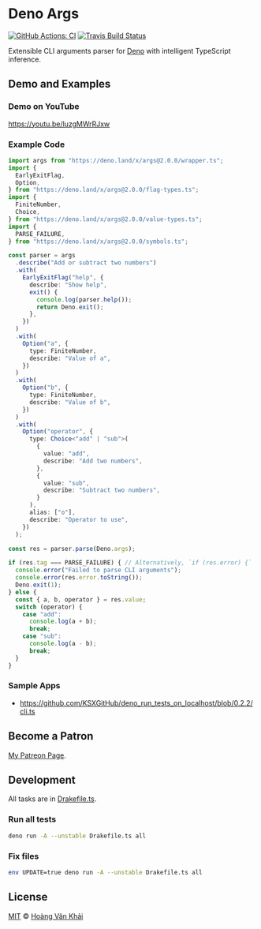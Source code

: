 # Deno Args

[![GitHub Actions: CI](https://github.com/KSXGitHub/deno-args/workflows/CI/badge.svg)](https://github.com/KSXGitHub/deno-args/actions?query=workflow%3ACI)
[![Travis Build Status](https://travis-ci.org/KSXGitHub/deno-args.svg?branch=master)](https://travis-ci.org/KSXGitHub/deno-args)

Extensible CLI arguments parser for [Deno](https://deno.land) with intelligent TypeScript inference.

## Demo and Examples

### Demo on YouTube

https://youtu.be/luzgMWrRJxw

### Example Code

```typescript
import args from "https://deno.land/x/args@2.0.0/wrapper.ts";
import {
  EarlyExitFlag,
  Option,
} from "https://deno.land/x/args@2.0.0/flag-types.ts";
import {
  FiniteNumber,
  Choice,
} from "https://deno.land/x/args@2.0.0/value-types.ts";
import {
  PARSE_FAILURE,
} from "https://deno.land/x/args@2.0.0/symbols.ts";

const parser = args
  .describe("Add or subtract two numbers")
  .with(
    EarlyExitFlag("help", {
      describe: "Show help",
      exit() {
        console.log(parser.help());
        return Deno.exit();
      },
    })
  )
  .with(
    Option("a", {
      type: FiniteNumber,
      describe: "Value of a",
    })
  )
  .with(
    Option("b", {
      type: FiniteNumber,
      describe: "Value of b",
    })
  )
  .with(
    Option("operator", {
      type: Choice<"add" | "sub">(
        {
          value: "add",
          describe: "Add two numbers",
        },
        {
          value: "sub",
          describe: "Subtract two numbers",
        }
      ),
      alias: ["o"],
      describe: "Operator to use",
    })
  );

const res = parser.parse(Deno.args);

if (res.tag === PARSE_FAILURE) { // Alternatively, `if (res.error) {`
  console.error("Failed to parse CLI arguments");
  console.error(res.error.toString());
  Deno.exit(1);
} else {
  const { a, b, operator } = res.value;
  switch (operator) {
    case "add":
      console.log(a + b);
      break;
    case "sub":
      console.log(a - b);
      break;
  }
}
```

### Sample Apps

- https://github.com/KSXGitHub/deno_run_tests_on_localhost/blob/0.2.2/cli.ts

## Become a Patron

[My Patreon Page](https://patreon.com/khai96_).

## Development

All tasks are in [Drakefile.ts](https://git.io/JvhVf).

### Run all tests

```sh
deno run -A --unstable Drakefile.ts all
```

### Fix files

```sh
env UPDATE=true deno run -A --unstable Drakefile.ts all
```

## License

[MIT](https://git.io/JvK1f) © [Hoàng Văn Khải](https://github.com/KSXGitHub)
